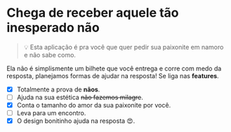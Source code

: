 # Chega de receber aquele tão inesperado não

> 💡 Esta aplicação é pra você que quer pedir sua paixonite em namoro e não sabe como.

Ela não é simplismente um bilhete que você entrega e corre com medo da resposta, planejamos formas de ajudar na resposta! Se liga nas **features**.

- [x] Totalmente a prova de **nãos**.
- [ ] Ajuda na sua estética ~~não fazemos milagre~~.
- [x] Conta o tamanho do amor da sua paixonite por você.
- [ ] Leva para um encontro.
- [x] O design bonitinho ajuda na resposta 😍.
